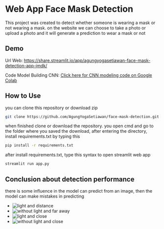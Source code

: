 
# Web App Face Mask Detection

This project was created to detect whether someone is wearing a mask or not wearing a mask. on the website we can choose to take a photo or upload a photo and it will generate a prediction to wear a mask or not

## Demo

Url Web: https://share.streamlit.io/app/agungyogasetiawan-face-mask-detection-app-jmdk/

Code Model Building CNN: [Click here for CNN modeling code on Google Colab](https://colab.research.google.com/drive/1YjVIiv5Am5tLOPOokay9dXXTLBRYc9da)

## How to Use

you can clone this repository or download zip
```bash
git clone https://github.com/AgungYogaSetiawan/face-mask-detection.git
```

when finished clone or download the repository. you open cmd and go to the folder where you saved the download, after entering the directory, install requirements.txt by typing this
```bash
pip install -r requirements.txt
```
after install requirements.txt, type this syntax to open streamlit web app
```bash
streamlit run app.py
```
## Conclusion about detection performance

there is some influence in the model can predict from an image, then the model can make mistakes in predicting

- ![light and distance](https://github.com/AgungYogaSetiawan/assets-image-and-videos-for-readme/blob/main/2022-10-02.png)
- ![without light and far away](https://github.com/AgungYogaSetiawan/assets-image-and-videos-for-readme/blob/main/2022-10-02%20(1).png)
- ![light and close](https://github.com/AgungYogaSetiawan/assets-image-and-videos-for-readme/blob/main/2022-10-02%20(2).png)
- ![without light and close](https://github.com/AgungYogaSetiawan/assets-image-and-videos-for-readme/blob/main/2022-10-02%20(4).png)

